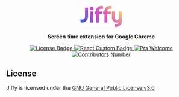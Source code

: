 <p align="center">
  <img width="22%" src="assets/banner/Jiffy.svg" alt="Jiffy's Banner">
</p>
<p align="center">
  <b>Screen time extension for Google Chrome</b>
</p>
<p align="center">
  <a href="https://github.com/YohanTz/Jiffy/blob/master/LICENSE.md">
    <img src="https://img.shields.io/github/license/YohanTz/Jiffy.svg?style=flat-square" alt="License Badge">
  </a>
  <a href="https://reactjs.org">
    <img src="https://img.shields.io/badge/Made%20with-React-61dafb.svg?style=flat-square" alt="React Custom Badge">
  </a>
  <a href="https://github.com/YohanTz/Jiffy/pulls">
      <img src="https://img.shields.io/badge/PRs-welcome-brightgreen.svg?style=flat-square" alt="Prs Welcome">
  </a>
  <a href="https://github.com/YohanTz/Jiffy/graphs/contributors">
      <img src="https://img.shields.io/github/contributors/YohanTz/Jiffy.svg?style=flat-square" alt="Contributors Number">
  </a>
</p>

## License
Jiffy is licensed under the [GNU General Public License v3.0](LICENSE.txt)
